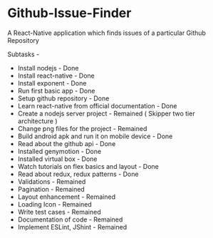 # Github-Issue-Finder
A React-Native application which finds issues of a particular Github Repository


Subtasks -

* Install nodejs - Done
* Install react-native - Done
* Install exponent - Done
* Run first basic app - Done
* Setup github repository - Done
* Learn react-native from official documentation - Done
* Create a nodejs server project - Remained ( Skipper two tier architecture )
* Change png files for the project - Remained
* Build android apk and run it on mobile device - Done
* Read about the github api - Done
* Installed genymotion - Done
* Installed virtual box - Done
* Watch tutorials on flex basics and layout - Done
* Read about redux, redux patterns - Done
* Validations - Remained
* Pagination - Remained
* Layout enhancement - Remained
* Loading Icon - Remained 
* Write test cases - Remained
* Documentation of code - Remained 
* Implement ESLint, JShint - Remained   



